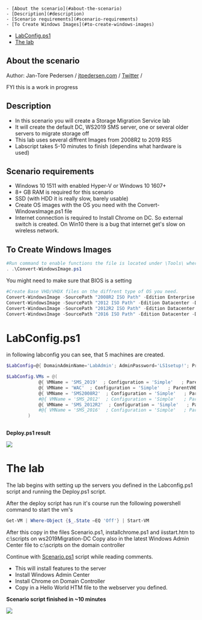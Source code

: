 <!-- TOC -->

    - [About the scenario](#about-the-scenario)
    - [Description](#description)
    - [Scenario requirements](#scenario-requirements)
    - [To Create Windows Images](#to-create-windows-images)
- [LabConfig.ps1](#labconfigps1)
- [The lab](#the-lab)

<!-- /TOC -->

## About the scenario
Author: Jan-Tore Pedersen / [jtpedersen.com](http://jtpedersen.com) / [Twitter](http://twitter.com/jantorep) / 

FYI this is a work in progress

## Description
* In this scenario you will create a Storage Migration Service lab
* It will create the default DC, WS2019 SMS server, one or several older servers to migrate storage off
* This lab uses several diffrent Images from 2008R2 to 2019 RS5
* Labscript takes 5-10 minutes to finish (dependins what hardware is used)


## Scenario requirements

* Windows 10 1511 with enabled Hyper-V or Windows 10 1607+ 
* 8+ GB RAM is required for this scenario
* SSD (with HDD it is really slow, barely usable)
* Create OS images with the OS you need with the Convert-WindowsImage.ps1 file
* Internet connection is required to Install Chrome on DC. So external switch is created. On Win10 there is a bug that internet get's slow on wireless network.

## To Create Windows Images
````PowerShell
#Run command to enable functions the file is located under \Tools\ where the prereq.ps1 downloaded files
. .\Convert-WindowsImage.ps1
````
You might need to make sure that BIOS is a setting

````PowerShell
#Create Base VHD/VHDX files on the diffrent type of OS you need.
Convert-WindowsImage -SourcePath "2008R2 ISO Path" -Edition Enterprise -DiskLayout BIOS -VHDFormat VHD -VHDPath C:\HyperV\MigrationLab\ParentDisks\Win2008R2.vhd -SizeBytes 60GB -Passthru
Convert-WindowsImage -SourcePath "2012 ISO Path" -Edition Datacenter -DiskLayout UEFI -VHDFormat VHDX -VHDPath C:\HyperV\MigrationLab\ParentDisks\Win2012.vhdx -SizeBytes 60GB -Passthru -RemoteDesktopEnable
Convert-WindowsImage -SourcePath "2012R2 ISO Path" -Edition Datacenter -DiskLayout UEFI -VHDFormat VHDX -VHDPath C:\HyperV\MigrationLab\ParentDisks\Win2012R2.vhdx -SizeBytes 60GB -Passthru -RemoteDesktopEnable
Convert-WindowsImage -SourcePath "2016 ISO Path" -Edition Datacenter -DiskLayout UEFI -VHDFormat VHDX -VHDPath C:\HyperV\MigrationLab\ParentDisks\Win2016.vhdx -SizeBytes 60GB -Passthru -RemoteDesktopEnable
````

# LabConfig.ps1

in following labconfig you can see, that 5 machines are created.

````PowerShell
$LabConfig=@{ DomainAdminName='LabAdmin'; AdminPassword='LS1setup!'; Prefix = 'ws2019Migration-'; SwitchName = 'LabSwitch'; DCEdition='ServerDataCenter'; PullServerDC=$false ;Internet=$true; InstallSCVMM='no'; CreateClientParent=$false ; ClientEdition='Enterprise'; AdditionalNetworksConfig=@(); VMs=@(); ServerVHDs=@() }  

$LabConfig.VMs = @(
            @{ VMName = 'SMS_2019'  ; Configuration = 'Simple'   ; ParentVHD = 'Win2019_17639.vhdx'     ; MemoryStartupBytes= 1024MB }, 
            @{ VMName = 'WAC'  ; Configuration = 'Simple'   ; ParentVHD = 'Win2019_17639.vhdx'     ; MemoryStartupBytes= 1024MB },
            @{ VMName = 'SMS2008R2'  ; Configuration = 'Simple'   ; ParentVHD = 'Win2008R2.vhd'     ; MemoryStartupBytes= 1024MB; Win2012Djoin=$True },
            #@{ VMName = 'SMS_2012'  ; Configuration = 'Simple'   ; ParentVHD = 'Win2012.vhdx'     ; MemoryStartupBytes= 1024MB },
            @{ VMName = 'SMS_2012R2'  ; Configuration = 'Simple'   ; ParentVHD = 'Win2012R2.vhdx'     ; MemoryStartupBytes= 1024MB; Win2012Djoin=$True }
            #@{ VMName = 'SMS_2016'  ; Configuration = 'Simple'   ; ParentVHD = 'Win2016.vhdx'     ; MemoryStartupBytes= 1024MB }
        )
 
````
**Deploy.ps1 result**

![](/Scenarios/StorageMigrationService/screenshots/lab.png)

# The lab

The lab begins with setting up the servers you defined in the Labconfig.ps1 script and running the Deploy.ps1 script.

After the deploy script has run it's course run the following powershell command to start the vm's

````PowerShell
Get-VM | Where-Object {$_.State –EQ 'Off'} | Start-VM
````

After this copy in the files Scenario.ps1, installchrome.ps1 and iisstart.htm to c:\scripts on ws2019Migration-DC
Copy also in the latest Windows Admin Center file to c:\scripts on the domain controller

Continue with [Scenario.ps1](/Scenarios/StorageMigrationService/scenario.ps1) script while reading comments.

*  This will install features to the server
*  Install Windows Admin Center
*  Install Chrome on Domain Controller
*  Copy in a Hello World HTM file to the webserver you defined.

**Scenario script finished in ~10 minutes**

![](/Scenarios/StorageMigrationService/screenshots/scenarioscriptfinished.png)

